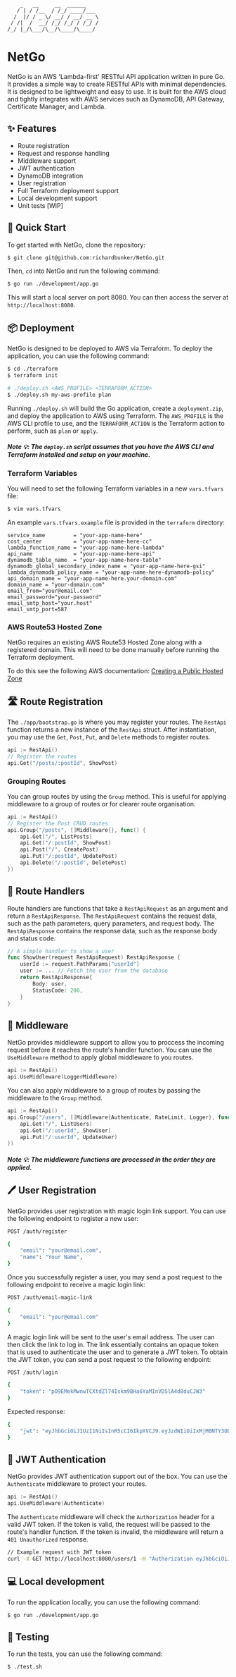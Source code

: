 ```
    _   __     __  ______
   / | / /__  / /_/ ____/___
  /  |/ / _ \/ __/ / __/ __ \
 / /|  /  __/ /_/ /_/ / /_/ /
/_/ |_/\___/\__/\____/\____/

```

# NetGo

NetGo is an AWS 'Lambda-first' RESTful API application written in pure Go. It provides a simple way to create RESTful APIs with minimal dependencies. It is designed to be lightweight and easy to use. It is built for the AWS cloud and tightly integrates with AWS services such as DynamoDB, API Gateway, Certificate Manager, and Lambda.

## ✨ Features

-   Route registration
-   Request and response handling
-   Middleware support
-   JWT authentication
-   DynamoDB integration
-   User registration
-   Full Terraform deployment support
-   Local development support
-   Unit tests [WIP]

## 🚀 Quick Start

To get started with NetGo, clone the repository:

```bash
$ git clone git@github.com:richardbunker/NetGo.git
```

Then, `cd` into NetGo and run the following command:

```bash
$ go run ./development/app.go
```

This will start a local server on port 8080. You can then access the server at `http://localhost:8080`.

## 📦 Deployment

NetGo is designed to be deployed to AWS via Terraform. To deploy the application, you can use the following command:

```bash
$ cd ./terraform
$ terraform init

# ./deploy.sh <AWS_PROFILE> <TERRAFORM_ACTION>
$ ./deploy.sh my-aws-profile plan
```

Running `./deploy.sh` will build the Go application, create a `deployment.zip`, and deploy the application to AWS using Terraform. The `AWS_PROFILE` is the AWS CLI profile to use, and the `TERRAFORM_ACTION` is the Terraform action to perform, such as `plan` or `apply`.

##### Note 💡: The `deploy.sh` script assumes that you have the AWS CLI and Terraform installed and setup on your machine.

### Terraform Variables

You will need to set the following Terraform variables in a new `vars.tfvars` file:

```bash
$ vim vars.tfvars
```

An example `vars.tfvars.example` file is provided in the `terraform` directory:

```hcl
service_name         = "your-app-name-here"
cost_center          = "your-app-name-here-cc"
lambda_function_name = "your-app-name-here-lambda"
api_name             = "your-app-name-here-api"
dynamodb_table_name  = "your-app-name-here-table"
dynamodb_global_secondary_index_name = "your-app-name-here-gsi"
lambda_dynamodb_policy_name = "your-app-name-here-dynamodb-policy"
api_domain_name = "your-app-name-here.your-domain.com"
domain_name = "your-domain.com"
email_from="your@email.com"
email_password="your-password"
email_smtp_host="your.host"
email_smtp_port=587
```

### AWS Route53 Hosted Zone

NetGo requires an existing AWS Route53 Hosted Zone along with a registered domain. This will need to be done manually before running the Terraform deployment.

To do this see the following AWS documentation: [Creating a Public Hosted Zone](https://docs.aws.amazon.com/Route53/latest/DeveloperGuide/CreatingHostedZone.html)

## 🛣️ Route Registration

The `./app/bootstrap.go` is where you may register your routes. The `RestApi` function returns a new instance of the `RestApi` struct. After instantiation, you may use the `Get`, `Post`, `Put`, and `Delete` methods to register routes.

```go
api := RestApi()
// Register the routes
api.Get("/posts/:postId", ShowPost)
```

### Grouping Routes

You can group routes by using the `Group` method. This is useful for applying middleware to a group of routes or for clearer route organisation.

```go
api := RestApi()
// Register the Post CRUD routes
api.Group("/posts", []Middleware{}, func() {
    api.Get("/", ListPosts)
    api.Get("/:postId", ShowPost)
    api.Post("/", CreatePost)
    api.Put("/:postId", UpdatePost)
    api.Delete("/:postId", DeletePost)
})
```

## 🔧 Route Handlers

Route handlers are functions that take a `RestApiRequest` as an argument and return a `RestApiResponse`. The `RestApiRequest` contains the request data, such as the path parameters, query parameters, and request body. The `RestApiResponse` contains the response data, such as the response body and status code.

```go
// A simple handler to show a user
func ShowUser(request RestApiRequest) RestApiResponse {
	userId := request.PathParams["userId"]
	user := ... // Fetch the user from the database
	return RestApiResponse{
		Body: user,
		StatusCode: 200,
	}
}
```

## 🧩 Middleware

NetGo provides middleware support to allow you to proccess the incoming request before it reaches the route's handler function. You can use the `UseMiddleware` method to apply global middleware to you routes.

```go
api := RestApi()
api.UseMiddleware(LoggerMiddleware)
```

You can also apply middleware to a group of routes by passing the middleware to the `Group` method.

```go
api := RestApi()
api.Group("/users", []Middleware{Authenticate, RateLimit, Logger}, func() {
	api.Get("/", ListUsers)
	api.Get("/:userId", ShowUser)
	api.Put("/:userId", UpdateUser)
})
```

##### Note 💡: The middleware functions are processed in the order they are applied.

## 🖊️ User Registration

NetGo provides user registration with magic login link support. You can use the following endpoint to register a new user:

```bash
POST /auth/register

{
    "email": "your@email.com",
    "name": "Your Name",
}
```

Once you successfully register a user, you may send a post request to the following endpoint to receive a magic login link:

```bash
POST /auth/email-magic-link

{
    "email": "your@email.com"
}
```

A magic login link will be sent to the user's email address. The user can then click the link to log in. The link essentially contains an opaque token that is used to authenticate the user and to generate a JWT token. To obtain the JWT token, you can send a post request to the following endpoint:

```bash
POST /auth/login

{
    "token": "pO9EMekMwnwTCXtdZl74Iskm9BHa6YaMInVDSlA4d8duCJW3"
}
```

Expected response:

```bash
{
    "jwt": "eyJhbGciOiJIUzI1NiIsInR5cCI6IkpXVCJ9.eyJzdWIiOiIxMjM0NTY3ODkwIiwibmFtZSI6IkpvaG4gRG9lIiwiaWF0IjoxNTE2MjM5MDIyfQ.SflKxwRJSMeKKF2QT4fwpMeJf36POk6yJV_adQssw5c"
}
```

## 🔐 JWT Authentication

NetGo provides JWT authentication support out of the box. You can use the `Authenticate` middleware to protect your routes.

```go
api := RestApi()
api.UseMiddleware(Authenticate)
```

The `Authenticate` middleware will check the `Authorization` header for a valid JWT token. If the token is valid, the request will be passed to the route's handler function. If the token is invalid, the middleware will return a `401 Unauthorized` response.

```bash
// Example request with JWT token
curl -X GET http://localhost:8080/users/1 -H "Authorization eyJhbGciOiJIUzI1NiIsInR5cCI6IkpXVCJ9.eyJzdWIiOiIxMjM0NTY3ODkwIiwibmFtZSI6IkpvaG4gRG9lIiwiaWF0IjoxNTE2MjM5MDIyfQ.SflKxwRJSMeKKF2QT4fwpMeJf36POk6yJV_adQssw5c"
```

## 💻 Local development

To run the application locally, you can use the following command:

```bash
$ go run ./development/app.go
```

## 🧪 Testing

To run the tests, you can use the following command:

```bash
$ ./test.sh
```
